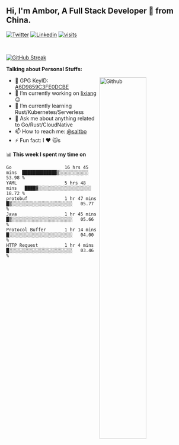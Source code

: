 ## Hi, I'm Ambor, A Full Stack Developer 🚀 from China.

[![Twitter](https://img.shields.io/badge/-saltbo-1ca0f1?style=flat&logo=twitter&logoColor=white)](https://twitter.com/rdsaltbo)
[![Linkedin](https://img.shields.io/badge/-saltbo-blue?style=flat&logo=Linkedin&logoColor=white)](https://www.linkedin.com/in/saltbo/)
[![visits](https://visitor.vercel.app/page/saltbo?color=light-green)](https://github.com/saltbo/)

&nbsp;  

[![GitHub Streak](http://github-readme-streak-stats.herokuapp.com?user=saltbo&hide_border=true&date_format=M%20j%5B%2C%20Y%5D)](https://git.io/streak-stats)

**Talking about Personal Stuffs:**
<!-- Any image aligned to the right. Beware the width  -->
<img width="50%" align="right" alt="Github" src="https://raw.githubusercontent.com/saltbo/saltbo/master/images/git-header.svg" />

- 🤘 GPG KeyID: [A6D9859C3FE0DCBE](https://saltbo.cn/pgp_keys.asc)
- 🔭 I’m currently working on [lixiang](https://www.lixiang.com/) :wink:
- 🌱 I’m currently learning Rust/Kubernetes/Serverless
- 💬 Ask me about anything related to Go/Rust/CloudNative
- 📫 How to reach me: [@saltbo](https://t.me/saltbo)
- ⚡ Fun fact: I :heart: :cat:s


📊 **This week I spent my time on**
<!--START_SECTION:waka-->

```text
Go                    16 hrs 45 mins  █████████████▒░░░░░░░░░░░   53.98 %
YAML                  5 hrs 48 mins   ████▓░░░░░░░░░░░░░░░░░░░░   18.72 %
protobuf              1 hr 47 mins    █▒░░░░░░░░░░░░░░░░░░░░░░░   05.77 %
Java                  1 hr 45 mins    █▒░░░░░░░░░░░░░░░░░░░░░░░   05.66 %
Protocol Buffer       1 hr 14 mins    █░░░░░░░░░░░░░░░░░░░░░░░░   04.00 %
HTTP Request          1 hr 4 mins     █░░░░░░░░░░░░░░░░░░░░░░░░   03.46 %
```

<!--END_SECTION:waka-->
